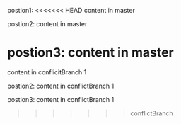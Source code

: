 
postion1:
<<<<<<< HEAD
content in master

postion2:
content in master


postion3:
content in master
=======
content in conflicitBranch 1

postion2:
content in conflictBranch 1


postion3:
content in conflictBranch 1
>>>>>>> conflictBranch





